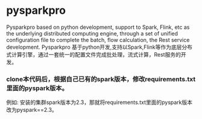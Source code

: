 # pysparkpro
Pysparkpro based on python development, support to Spark, Flink, etc as the underlying distributed computing engine, through a set of unified configuration file to complete the batch, flow calculation, the Rest service development.
Pysparkpro 基于python开发,支持以Spark,Flink等作为底层分布式计算引擎，通过一套统一的配置文件完成批处理，流式计算，Rest服务的开发。
### clone本代码后，根据自己已有的spark版本，修改requirements.txt里面的pyspark版本。
例如:
    安装的集群spark版本为2.3，那就将requirements.txt里面的pyspark版本改为pyspark==2.3。